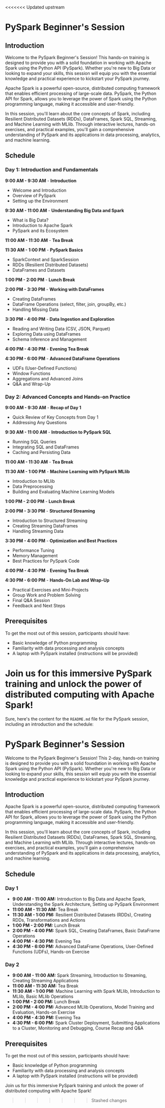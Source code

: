 <<<<<<< Updated upstream
# PySpark Beginner's Session

## Introduction

Welcome to the PySpark Beginner's Session! This hands-on training is designed to provide you with a solid foundation in working with Apache Spark using the Python API (PySpark). Whether you're new to Big Data or looking to expand your skills, this session will equip you with the essential knowledge and practical experience to kickstart your PySpark journey.

Apache Spark is a powerful open-source, distributed computing framework that enables efficient processing of large-scale data. PySpark, the Python API for Spark, allows you to leverage the power of Spark using the Python programming language, making it accessible and user-friendly.

In this session, you'll learn about the core concepts of Spark, including Resilient Distributed Datasets (RDDs), DataFrames, Spark SQL, Streaming, and Machine Learning with MLlib. Through interactive lectures, hands-on exercises, and practical examples, you'll gain a comprehensive understanding of PySpark and its applications in data processing, analytics, and machine learning.

## Schedule

### Day 1: Introduction and Fundamentals

**9:00 AM - 9:30 AM** - **Introduction**
- Welcome and Introduction
- Overview of PySpark
- Setting up the Environment

**9:30 AM - 11:00 AM** - **Understanding Big Data and Spark**
- What is Big Data?
- Introduction to Apache Spark
- PySpark and its Ecosystem

**11:00 AM - 11:30 AM** - **Tea Break**

**11:30 AM - 1:00 PM** - **PySpark Basics**
- SparkContext and SparkSession
- RDDs (Resilient Distributed Datasets)
- DataFrames and Datasets

**1:00 PM - 2:00 PM** - **Lunch Break**

**2:00 PM - 3:30 PM** - **Working with DataFrames**
- Creating DataFrames
- DataFrame Operations (select, filter, join, groupBy, etc.)
- Handling Missing Data

**3:30 PM - 4:00 PM** - **Data Ingestion and Exploration**
- Reading and Writing Data (CSV, JSON, Parquet)
- Exploring Data using DataFrames
- Schema Inference and Management

**4:00 PM - 4:30 PM** - **Evening Tea Break**

**4:30 PM - 6:00 PM** - **Advanced DataFrame Operations**
- UDFs (User-Defined Functions)
- Window Functions
- Aggregations and Advanced Joins
- Q&A and Wrap-Up

### Day 2: Advanced Concepts and Hands-on Practice

**9:00 AM - 9:30 AM** - **Recap of Day 1**
- Quick Review of Key Concepts from Day 1
- Addressing Any Questions

**9:30 AM - 11:00 AM** - **Introduction to PySpark SQL**
- Running SQL Queries
- Integrating SQL and DataFrames
- Caching and Persisting Data

**11:00 AM - 11:30 AM** - **Tea Break**

**11:30 AM - 1:00 PM** - **Machine Learning with PySpark MLlib**
- Introduction to MLlib
- Data Preprocessing
- Building and Evaluating Machine Learning Models

**1:00 PM - 2:00 PM** - **Lunch Break**

**2:00 PM - 3:30 PM** - **Structured Streaming**
- Introduction to Structured Streaming
- Creating Streaming DataFrames
- Handling Streaming Data

**3:30 PM - 4:00 PM** - **Optimization and Best Practices**
- Performance Tuning
- Memory Management
- Best Practices for PySpark Code

**4:00 PM - 4:30 PM** - **Evening Tea Break**

**4:30 PM - 6:00 PM** - **Hands-On Lab and Wrap-Up**
- Practical Exercises and Mini-Projects
- Group Work and Problem Solving
- Final Q&A Session
- Feedback and Next Steps

## Prerequisites

To get the most out of this session, participants should have:

- Basic knowledge of Python programming
- Familiarity with data processing and analysis concepts
- A laptop with PySpark installed (instructions will be provided)

Join us for this immersive PySpark training and unlock the power of distributed computing with Apache Spark!
=======
Sure, here's the content for the `README.md` file for the PySpark session, including an introduction and the schedule:

# PySpark Beginner's Session

Welcome to the PySpark Beginner's Session! This 2-day, hands-on training is designed to provide you with a solid foundation in working with Apache Spark using the Python API (PySpark). Whether you're new to Big Data or looking to expand your skills, this session will equip you with the essential knowledge and practical experience to kickstart your PySpark journey.

## Introduction

Apache Spark is a powerful open-source, distributed computing framework that enables efficient processing of large-scale data. PySpark, the Python API for Spark, allows you to leverage the power of Spark using the Python programming language, making it accessible and user-friendly.

In this session, you'll learn about the core concepts of Spark, including Resilient Distributed Datasets (RDDs), DataFrames, Spark SQL, Streaming, and Machine Learning with MLlib. Through interactive lectures, hands-on exercises, and practical examples, you'll gain a comprehensive understanding of PySpark and its applications in data processing, analytics, and machine learning.

## Schedule

### Day 1

- **9:00 AM - 11:00 AM:** Introduction to Big Data and Apache Spark, Understanding the Spark Architecture, Setting up PySpark Environment
- **11:00 AM - 11:30 AM:** Tea Break
- **11:30 AM - 1:00 PM:** Resilient Distributed Datasets (RDDs), Creating RDDs, Transformations and Actions
- **1:00 PM - 2:00 PM:** Lunch Break
- **2:00 PM - 4:00 PM:** Spark SQL, Creating DataFrames, Basic DataFrame Operations
- **4:00 PM - 4:30 PM:** Evening Tea
- **4:30 PM - 6:00 PM:** Advanced DataFrame Operations, User-Defined Functions (UDFs), Hands-on Exercise

### Day 2

- **9:00 AM - 11:00 AM:** Spark Streaming, Introduction to Streaming, Creating Streaming Applications
- **11:00 AM - 11:30 AM:** Tea Break
- **11:30 AM - 1:00 PM:** Machine Learning with Spark MLlib, Introduction to MLlib, Basic MLlib Operations
- **1:00 PM - 2:00 PM:** Lunch Break
- **2:00 PM - 4:00 PM:** Advanced MLlib Operations, Model Training and Evaluation, Hands-on Exercise
- **4:00 PM - 4:30 PM:** Evening Tea
- **4:30 PM - 6:00 PM:** Spark Cluster Deployment, Submitting Applications to a Cluster, Monitoring and Debugging, Course Recap and Q&A

## Prerequisites

To get the most out of this session, participants should have:

- Basic knowledge of Python programming
- Familiarity with data processing and analysis concepts
- A laptop with PySpark installed (instructions will be provided)

Join us for this immersive PySpark training and unlock the power of distributed computing with Apache Spark!
>>>>>>> Stashed changes

